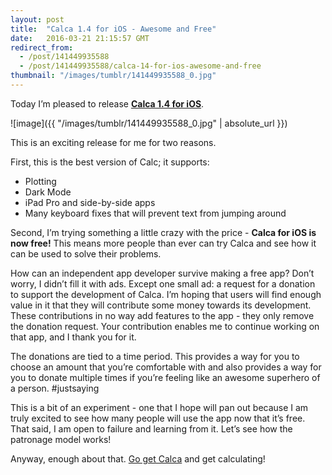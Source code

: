 ```yaml
---
layout: post
title:  "Calca 1.4 for iOS - Awesome and Free"
date:   2016-03-21 21:15:57 GMT
redirect_from:
  - /post/141449935588
  - /post/141449935588/calca-14-for-ios-awesome-and-free
thumbnail: "/images/tumblr/141449935588_0.jpg"
---
```



Today I’m pleased to release **[Calca 1.4 for iOS](https://itunes.apple.com/us/app/calca/id635757879?ls=1&mt=8)**.

![image]({{ "/images/tumblr/141449935588_0.jpg" | absolute_url }})

This is an exciting release for me for two reasons.

First, this is the best version of Calc; it supports:

* Plotting
* Dark Mode
* iPad Pro and side-by-side apps
* Many keyboard fixes that will prevent text from jumping around

Second, I’m trying something a little crazy with the price - **Calca for iOS is now free!** This means more people than ever can try Calca and see how it can be used to solve their problems.

How can an independent app developer survive making a free app? Don’t worry, I didn’t fill it with ads. Except one small ad: a request for a donation to support the development of Calca. I’m hoping that users will find enough value in it that they will contribute some money towards its development. These contributions in no way add features to the app - they only remove the donation request. Your contribution enables me to continue working on that app, and I thank you for it. 

The donations are tied to a time period. This provides a way for you to choose an amount that you’re comfortable with and also provides a way for you to donate multiple times if you’re feeling like an awesome superhero of a person. #justsaying

This is a bit of an experiment - one that I hope will pan out because I am truly excited to see how many people will use the app now that it’s free. That said, I am open to failure and learning from it. Let’s see how the patronage model works!

Anyway, enough about that. [Go get Calca](https://itunes.apple.com/us/app/calca/id635757879?ls=1&mt=8) and get calculating!
